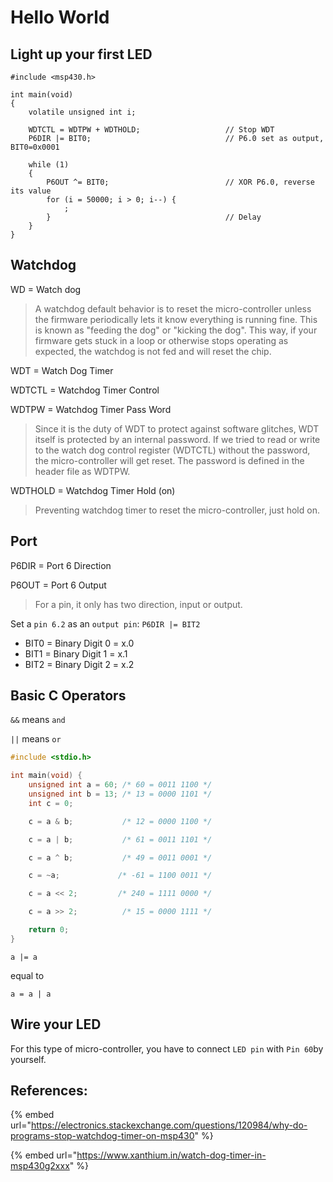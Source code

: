 # Hello World

## Light up your first LED

```text
#include <msp430.h>

int main(void)
{
    volatile unsigned int i;

    WDTCTL = WDTPW + WDTHOLD;                   // Stop WDT
    P6DIR |= BIT0;                              // P6.0 set as output, BIT0=0x0001

    while (1)
    {
        P6OUT ^= BIT0;                          // XOR P6.0, reverse its value
        for (i = 50000; i > 0; i--) {
            ;
        }                                       // Delay
    }
}
```

## Watchdog

WD = Watch dog

> A watchdog default behavior is to reset the micro-controller unless the firmware periodically lets it know everything is running fine. This is known as "feeding the dog" or "kicking the dog". This way, if your firmware gets stuck in a loop or otherwise stops operating as expected, the watchdog is not fed and will reset the chip.

WDT = Watch Dog Timer

WDTCTL = Watchdog Timer Control

WDTPW = Watchdog Timer Pass Word

> Since it is the duty of WDT to protect against software glitches, WDT itself is protected by an internal password. If we tried to read or write to the watch dog control register \(WDTCTL\) without the password, the micro-controller will get reset. The password is defined in the header file as WDTPW.

WDTHOLD = Watchdog Timer Hold \(on\)

> Preventing watchdog timer to reset the micro-controller, just hold on.

## Port

P6DIR = Port 6 Direction

P6OUT = Port 6 Output

> For a pin, it only has two direction, input or output.

Set a `pin 6.2` as an `output pin`: `P6DIR |= BIT2`

* BIT0 = Binary Digit 0 = x.0
* BIT1 = Binary Digit 1 = x.1
* BIT2 = Binary Digit 2 = x.2

## Basic C Operators

`&&` means `and` 

`||` means `or`

```c
#include <stdio.h>

int main(void) {
    unsigned int a = 60; /* 60 = 0011 1100 */
    unsigned int b = 13; /* 13 = 0000 1101 */
    int c = 0;

    c = a & b;           /* 12 = 0000 1100 */

    c = a | b;           /* 61 = 0011 1101 */

    c = a ^ b;           /* 49 = 0011 0001 */

    c = ~a;             /* -61 = 1100 0011 */

    c = a << 2;         /* 240 = 1111 0000 */

    c = a >> 2;          /* 15 = 0000 1111 */

    return 0;
}
```

`a |= a` 

equal to 

`a = a | a` 

## Wire your LED

For this type of micro-controller, you have to connect `LED pin` with `Pin 60`by yourself.

## References:

{% embed url="https://electronics.stackexchange.com/questions/120984/why-do-programs-stop-watchdog-timer-on-msp430" %}

{% embed url="https://www.xanthium.in/watch-dog-timer-in-msp430g2xxx" %}








